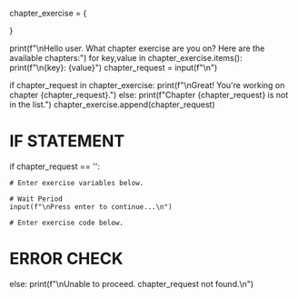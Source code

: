 chapter_exercise = {

}

print(f"\nHello user. What chapter exercise are you on? Here are the available chapters:")
for key,value in chapter_exercise.items():
    print(f"\n{key}: {value}")
chapter_request = input(f"\n")

if chapter_request in chapter_exercise:
    print(f"\nGreat! You're working on chapter {chapter_request}.")
else:
    print(f"Chapter {chapter_request} is not in the list.")
    chapter_exercise.append(chapter_request)

# IF STATEMENT
if chapter_request == '':

    # Enter exercise variables below.

    # Wait Period
    input(f"\nPress enter to continue...\n")

    # Enter exercise code below.
   

# ERROR CHECK
else:
    print(f"\nUnable to proceed. chapter_request not found.\n")